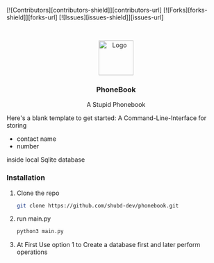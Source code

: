 <!--
*** Thanks for checking out the Best-README-Template. If you have a suggestion
*** that would make this better, please fork the repo and create a pull request
*** or simply open an issue with the tag "enhancement".
*** Thanks again! Now go create something AMAZING! :D
***
***
***
*** To avoid retyping too much info. Do a search and replace for the following:
*** github_username, repo_name, twitter_handle, email, project_title, project_description
-->



<!-- PROJECT SHIELDS -->
<!--
*** I'm using markdown "reference style" links for readability.
*** Reference links are enclosed in brackets [ ] instead of parentheses ( ).
*** See the bottom of this document for the declaration of the reference variables
*** for contributors-url, forks-url, etc. This is an optional, concise syntax you may use.
*** https://www.markdownguide.org/basic-syntax/#reference-style-links
-->
[![Contributors][contributors-shield]][contributors-url]
[![Forks][forks-shield]][forks-url]
[![Issues][issues-shield]][issues-url]



<!-- PROJECT LOGO -->
<br />
<p align="center">
  <a href="https://github.com/github_username/repo_name">
    <img src="images/logo.png" alt="Logo" width="80" height="80">
  </a>

  <h3 align="center">PhoneBook</h3>

  <p align="center">
    </h3>A Stupid Phonebook</h3>
    <br />   
  </p>
</p>





Here's a blank template to get started:
A Command-Line-Interface for storing 
<ul>
<li>contact name</li> 
<li>number </li>
</ul>
inside local Sqlite database 



### Installation

1. Clone the repo
   ```sh
   git clone https://github.com/shubd-dev/phonebook.git
   ```
2. run main.py
   ```sh
   python3 main.py
   ```
3. At First Use option 1 to Create a database first and later perform operations




